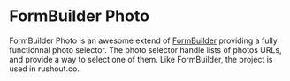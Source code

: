 # FormBuilder Photo

FormBuilder Photo is an awesome extend of [FormBuilder](https://github.com/elm-bodybuilder/formbuilder) providing a fully functionnal photo selector.
The photo selector handle lists of photos URLs, and provide a way to select one of them. Like FormBuilder, the project is used in rushout.co.
